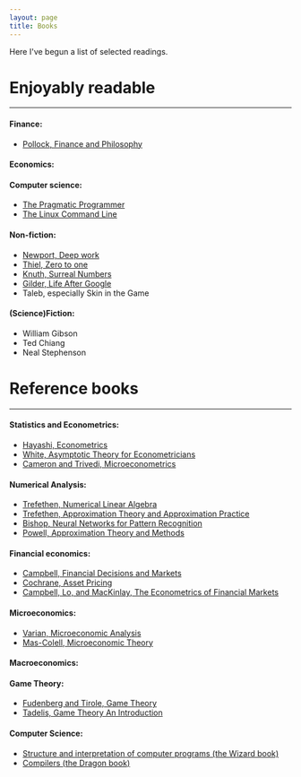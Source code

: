 ```yaml
---
layout: page
title: Books
---
```


Here I've begun a list of selected readings.

# Enjoyably readable
--------------------------------
#### Finance:
* [Pollock, Finance and Philosophy](https://www.goodreads.com/book/show/39070445-finance-and-philosophy)

#### Economics:

#### Computer science:
* [The Pragmatic Programmer](https://www.goodreads.com/book/show/4099.The_Pragmatic_Programmer)
* [The Linux  Command Line](http://linuxcommand.org/tlcl.php)

#### Non-fiction:
* [Newport, Deep work](https://www.goodreads.com/book/show/25744928-deep-work?ac=1&from_search=true)
* [Thiel, Zero to one](https://www.goodreads.com/book/show/18050143-zero-to-one?ac=1&from_search=true)
* [Knuth, Surreal Numbers](https://www-cs-faculty.stanford.edu/~knuth/sn.html)
* [Gilder, Life After Google](https://www.goodreads.com/book/show/32073021-life-after-google)
* Taleb, especially Skin in the Game

#### (Science)Fiction:
* William Gibson
* Ted Chiang
* Neal Stephenson

# Reference books
--------------------------------
#### Statistics and Econometrics:
* [Hayashi, Econometrics](https://sites.google.com/site/fumiohayashi/hayashi-econometrics)
* [White, Asymptotic Theory for Econometricians](https://www.goodreads.com/book/show/3863433-asymptotic-theory-for-econometricians)
* [Cameron and Trivedi, Microeconometrics](https://www.goodreads.com/book/show/1043516.Microeconometrics?ac=1&from_search=true)

#### Numerical Analysis:
* [Trefethen, Numerical Linear Algebra](https://www.goodreads.com/book/show/1372376.Numerical_Linear_Algebra?ac=1&from_search=true)
* [Trefethen, Approximation Theory and Approximation Practice](https://www.goodreads.com/book/show/16670471-approximation-theory-and-approximation-practice?ac=1&from_search=true)
* [Bishop, Neural Networks for Pattern Recognition](https://www.goodreads.com/book/show/92536.Neural_Networks_for_Pattern_Recognition?ac=1&from_search=true)
* [Powell, Approximation Theory and Methods](https://www.goodreads.com/book/show/342392.Approximation_Theory_and_Methods?ac=1&from_search=true)

#### Financial economics:
* [Campbell, Financial Decisions and Markets](https://press.princeton.edu/titles/11177.html)
* [Cochrane, Asset Pricing](https://faculty.chicagobooth.edu/john.cochrane/teaching/asset_pricing.htm)
* [Campbell, Lo, and MacKinlay, The Econometrics of Financial Markets](https://press.princeton.edu/titles/5904.html)

#### Microeconomics:
* [Varian, Microeconomic Analysis](https://www.goodreads.com/book/show/323071.Micro_Analysis?ac=1&from_search=true)
* [Mas-Colell, Microeconomic Theory](https://www.goodreads.com/book/show/735963.Microeconomic_Theory?ac=1&from_search=true)

#### Macroeconomics:

#### Game Theory:
* [Fudenberg and Tirole, Game Theory](https://www.goodreads.com/book/show/469868.Game_Theory)
* [Tadelis, Game Theory An Introduction](https://www.goodreads.com/book/show/15930573-game-theory)

#### Computer Science:
* [Structure and interpretation of computer programs (the Wizard book)](https://www.goodreads.com/book/show/43713.Structure_and_Interpretation_of_Computer_Programs)
* [Compilers (the Dragon book)](https://www.goodreads.com/book/show/703102.Compilers)

